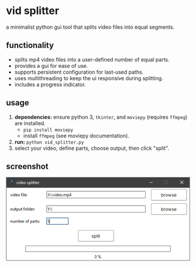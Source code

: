 # vid splitter

a minimalist python gui tool that splits video files into equal segments.

## functionality

  * splits mp4 video files into a user-defined number of equal parts.
  * provides a gui for ease of use.
  * supports persistent configuration for last-used paths.
  * uses multithreading to keep the ui responsive during splitting.
  * includes a progress indicator.

## usage

1.  **dependencies:** ensure python 3, `tkinter`, and `moviepy` (requires `ffmpeg`) are installed.
      * `pip install moviepy`
      * install `ffmpeg` (see moviepy documentation).
2.  **run:** `python vid_splitter.py`
3.  select your video, define parts, choose output, then click "split".

## screenshot

![ss](./screenshot.png)

